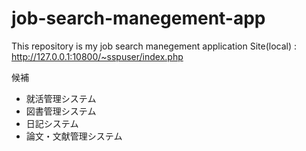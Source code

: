 # job-search-manegement-app
This repository is my job search manegement application
Site(local) : http://127.0.0.1:10800/~sspuser/index.php

候補
- 就活管理システム
- 図書管理システム
- 日記システム
- 論文・文献管理システム
